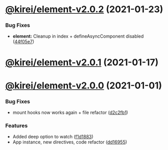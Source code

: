 # [@kirei/element-v2.0.2](https://github.com/ifaxity/kirei/compare/@kirei/element-v2.0.1...@kirei/element-v2.0.2) (2021-01-23)


### Bug Fixes

* **element:** Cleanup in index + defineAsyncComponent disabled ([44f05e7](https://github.com/ifaxity/kirei/commit/44f05e728fe4a2249f196f4675ab7d995618fe36))

# [@kirei/element-v2.0.1](https://github.com/ifaxity/kirei/compare/@kirei/element-v2.0.0...@kirei/element-v2.0.1) (2021-01-17)

# [@kirei/element-v2.0.0](https://github.com/ifaxity/kirei/compare/@kirei/element-v1.2.0...@kirei/element-v2.0.0) (2021-01-01)


### Bug Fixes

* mount hooks now works again + file refactor ([d2c2fb1](https://github.com/ifaxity/kirei/commit/d2c2fb1e8152b99acd8a53e53d0ec33be366734e))


### Features

* Added deep option to watch ([f1d1883](https://github.com/ifaxity/kirei/commit/f1d188308f602486c346fca67480ddb7c9e20646))
* App instance, new directives, code refactor ([dd16955](https://github.com/ifaxity/kirei/commit/dd16955d5be5f0f0205badcdd99dc258eb98fef1))
